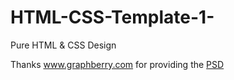 # HTML-CSS-Template-1-
Pure HTML & CSS Design

  Thanks www.graphberry.com for providing the [PSD](https://www.graphberry.com/item/leon-psd-agency-template)
